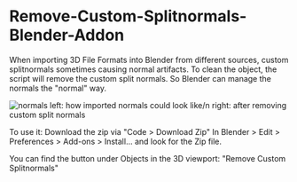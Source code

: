 # Remove-Custom-Splitnormals-Blender-Addon
When importing 3D File Formats into Blender from different sources, custom splitnormals sometimes causing normal artifacts. To clean the object, the script will remove the custom split normals. So Blender can manage the normals the \"normal\" way.

![normals](https://user-images.githubusercontent.com/39619732/151008511-7ffde601-3cf0-45ba-810c-9714f896c01e.png)
left: how imported normals could look like/n
right: after removing custom split normals

To use it:
Download the zip via "Code > Download Zip"
In Blender > Edit > Preferences > Add-ons > Install... and look for the Zip file.

You can find the button under Objects in the 3D viewport: "Remove Custom Splitnormals"


